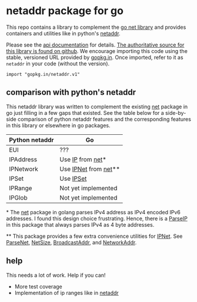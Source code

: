 # netaddr package for go

This repo contains a library to complement the [go net library][net] and
provides containers and utilities like in python's [netaddr].

Please see the [api documentation] for details. [The authoritative source for
this library is found on github][source]. We encourage importing this code
using the stable, versioned URL provided by [gopkg.in][gopkg]. Once imported,
refer to it as `netaddr` in your code (without the version).

    import "gopkg.in/netaddr.v1"

## comparison with python's netaddr

This netaddr library was written to complement the existing [net] package in go
just filling in a few gaps that existed. See the table below for a side-by-side
comparison of python netaddr features and the corresponding features in this
library or elsewhere in go packages.

| Python netaddr | Go                                |
|----------------|-----------------------------------|
| EUI            | ???                               |
| IPAddress      | Use [IP] from [net]\*             |
| IPNetwork      | Use [IPNet] from [net]\*\*        |
| IPSet          | Use [IPSet]                       |
| IPRange        | Not yet implemented               |
| IPGlob         | Not yet implemented               |

\* The [net] package in golang parses IPv4 address as IPv4 encoded IPv6
addresses. I found this design choice frustrating. Hence, there is a [ParseIP]
in this package that always parses IPv4 as 4 byte addresses.

\*\* This package provides a few extra convenience utilities for [IPNet]. See
[ParseNet], [NetSize], [BroadcastAddr], and [NetworkAddr].

## help

This needs a lot of work. Help if you can!

- More test coverage
- Implementation of ip ranges like in [netaddr]

[netaddr]: https://netaddr.readthedocs.io/en/latest/installation.html
[net]: https://golang.org/pkg/net/
[api documentation]: https://godoc.org/gopkg.in/netaddr.v1
[source]: https://github.com/IBM/netaddr/
[gopkg]: https://gopkg.in/netaddr.v1
[IP]: https://golang.org/pkg/net/#IP
[IPNet]: https://golang.org/pkg/net/#IPNet
[IPSet]: https://godoc.org/gopkg.in/netaddr.v1#IPSet
[ParseIP]: https://godoc.org/gopkg.in/netaddr.v1#ParseIP
[ParseNet]: https://godoc.org/gopkg.in/netaddr.v1#ParseNet
[NetSize]: https://godoc.org/gopkg.in/netaddr.v1#NetSize
[BroadcastAddr]: https://godoc.org/gopkg.in/netaddr.v1#BroadcastAddr
[NetworkAddr]: https://godoc.org/gopkg.in/netaddr.v1#NetworkAddr
